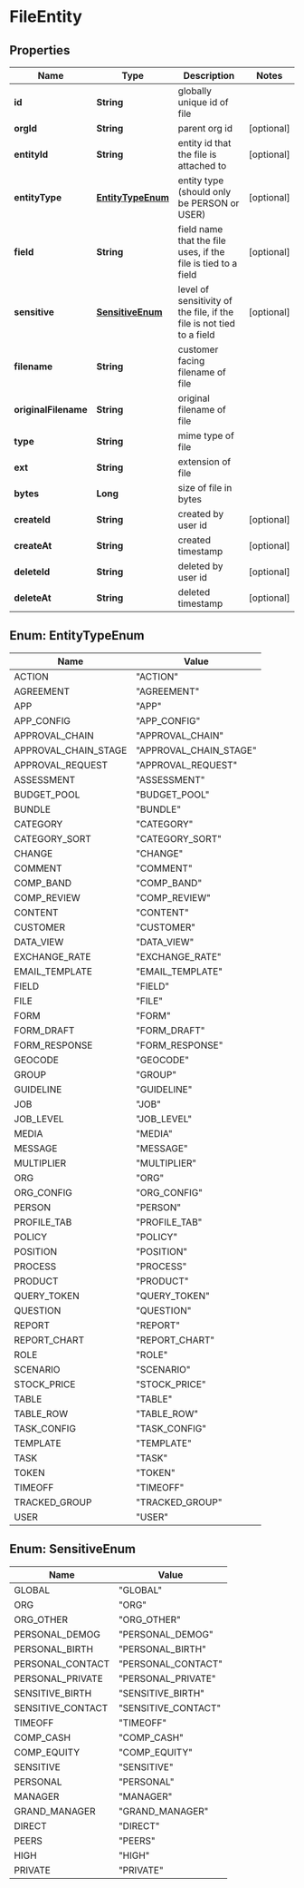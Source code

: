 

# FileEntity


## Properties

| Name | Type | Description | Notes |
|------------ | ------------- | ------------- | -------------|
|**id** | **String** | globally unique id of file |  |
|**orgId** | **String** | parent org id |  [optional] |
|**entityId** | **String** | entity id that the file is attached to |  [optional] |
|**entityType** | [**EntityTypeEnum**](#EntityTypeEnum) | entity type (should only be PERSON or USER) |  [optional] |
|**field** | **String** | field name that the file uses, if the file is tied to a field |  [optional] |
|**sensitive** | [**SensitiveEnum**](#SensitiveEnum) | level of sensitivity of the file, if the file is not tied to a field |  [optional] |
|**filename** | **String** | customer facing filename of file |  |
|**originalFilename** | **String** | original filename of file |  |
|**type** | **String** | mime type of file |  |
|**ext** | **String** | extension of file |  |
|**bytes** | **Long** | size of file in bytes |  |
|**createId** | **String** | created by user id |  [optional] |
|**createAt** | **String** | created timestamp |  [optional] |
|**deleteId** | **String** | deleted by user id |  [optional] |
|**deleteAt** | **String** | deleted timestamp |  [optional] |



## Enum: EntityTypeEnum

| Name | Value |
|---- | -----|
| ACTION | &quot;ACTION&quot; |
| AGREEMENT | &quot;AGREEMENT&quot; |
| APP | &quot;APP&quot; |
| APP_CONFIG | &quot;APP_CONFIG&quot; |
| APPROVAL_CHAIN | &quot;APPROVAL_CHAIN&quot; |
| APPROVAL_CHAIN_STAGE | &quot;APPROVAL_CHAIN_STAGE&quot; |
| APPROVAL_REQUEST | &quot;APPROVAL_REQUEST&quot; |
| ASSESSMENT | &quot;ASSESSMENT&quot; |
| BUDGET_POOL | &quot;BUDGET_POOL&quot; |
| BUNDLE | &quot;BUNDLE&quot; |
| CATEGORY | &quot;CATEGORY&quot; |
| CATEGORY_SORT | &quot;CATEGORY_SORT&quot; |
| CHANGE | &quot;CHANGE&quot; |
| COMMENT | &quot;COMMENT&quot; |
| COMP_BAND | &quot;COMP_BAND&quot; |
| COMP_REVIEW | &quot;COMP_REVIEW&quot; |
| CONTENT | &quot;CONTENT&quot; |
| CUSTOMER | &quot;CUSTOMER&quot; |
| DATA_VIEW | &quot;DATA_VIEW&quot; |
| EXCHANGE_RATE | &quot;EXCHANGE_RATE&quot; |
| EMAIL_TEMPLATE | &quot;EMAIL_TEMPLATE&quot; |
| FIELD | &quot;FIELD&quot; |
| FILE | &quot;FILE&quot; |
| FORM | &quot;FORM&quot; |
| FORM_DRAFT | &quot;FORM_DRAFT&quot; |
| FORM_RESPONSE | &quot;FORM_RESPONSE&quot; |
| GEOCODE | &quot;GEOCODE&quot; |
| GROUP | &quot;GROUP&quot; |
| GUIDELINE | &quot;GUIDELINE&quot; |
| JOB | &quot;JOB&quot; |
| JOB_LEVEL | &quot;JOB_LEVEL&quot; |
| MEDIA | &quot;MEDIA&quot; |
| MESSAGE | &quot;MESSAGE&quot; |
| MULTIPLIER | &quot;MULTIPLIER&quot; |
| ORG | &quot;ORG&quot; |
| ORG_CONFIG | &quot;ORG_CONFIG&quot; |
| PERSON | &quot;PERSON&quot; |
| PROFILE_TAB | &quot;PROFILE_TAB&quot; |
| POLICY | &quot;POLICY&quot; |
| POSITION | &quot;POSITION&quot; |
| PROCESS | &quot;PROCESS&quot; |
| PRODUCT | &quot;PRODUCT&quot; |
| QUERY_TOKEN | &quot;QUERY_TOKEN&quot; |
| QUESTION | &quot;QUESTION&quot; |
| REPORT | &quot;REPORT&quot; |
| REPORT_CHART | &quot;REPORT_CHART&quot; |
| ROLE | &quot;ROLE&quot; |
| SCENARIO | &quot;SCENARIO&quot; |
| STOCK_PRICE | &quot;STOCK_PRICE&quot; |
| TABLE | &quot;TABLE&quot; |
| TABLE_ROW | &quot;TABLE_ROW&quot; |
| TASK_CONFIG | &quot;TASK_CONFIG&quot; |
| TEMPLATE | &quot;TEMPLATE&quot; |
| TASK | &quot;TASK&quot; |
| TOKEN | &quot;TOKEN&quot; |
| TIMEOFF | &quot;TIMEOFF&quot; |
| TRACKED_GROUP | &quot;TRACKED_GROUP&quot; |
| USER | &quot;USER&quot; |



## Enum: SensitiveEnum

| Name | Value |
|---- | -----|
| GLOBAL | &quot;GLOBAL&quot; |
| ORG | &quot;ORG&quot; |
| ORG_OTHER | &quot;ORG_OTHER&quot; |
| PERSONAL_DEMOG | &quot;PERSONAL_DEMOG&quot; |
| PERSONAL_BIRTH | &quot;PERSONAL_BIRTH&quot; |
| PERSONAL_CONTACT | &quot;PERSONAL_CONTACT&quot; |
| PERSONAL_PRIVATE | &quot;PERSONAL_PRIVATE&quot; |
| SENSITIVE_BIRTH | &quot;SENSITIVE_BIRTH&quot; |
| SENSITIVE_CONTACT | &quot;SENSITIVE_CONTACT&quot; |
| TIMEOFF | &quot;TIMEOFF&quot; |
| COMP_CASH | &quot;COMP_CASH&quot; |
| COMP_EQUITY | &quot;COMP_EQUITY&quot; |
| SENSITIVE | &quot;SENSITIVE&quot; |
| PERSONAL | &quot;PERSONAL&quot; |
| MANAGER | &quot;MANAGER&quot; |
| GRAND_MANAGER | &quot;GRAND_MANAGER&quot; |
| DIRECT | &quot;DIRECT&quot; |
| PEERS | &quot;PEERS&quot; |
| HIGH | &quot;HIGH&quot; |
| PRIVATE | &quot;PRIVATE&quot; |



